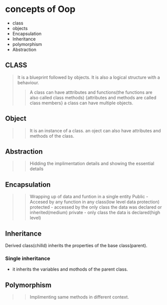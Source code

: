 # concepts of Oop
- class
- objects
- Encapsulation
- Inheritance
- polymorphism
- Abstraction
## CLASS
> It is a blueprint followed by objects. It is also a logical structure with a behaviour.
>> A class can have atttributes and functions(the functions are also called class methods)
{attributes and methods are called class members}
>> a class can have multiple objects.
## Object
>> It is an instance of a class. 
an oject can also have attributes and methods of the class.
## Abstraction
>> Hidding the implimentation details and showing the essential  details
## Encapsulation
>> Wrapping up of data and funtion in a single entity
Public - Accesed by any function in any class(low level data protection)
protected - accessed by the only class the data was declared or inherited(medium)
private - only class the data is declared(high level)
## Inheritance
Derived class(chilld) inherits the properties of the base class(parent).
### Single inheritance
- it inherits the variables and mothods of the parent class.
## Polymorphism
>> Implimenting same methods in different context.
